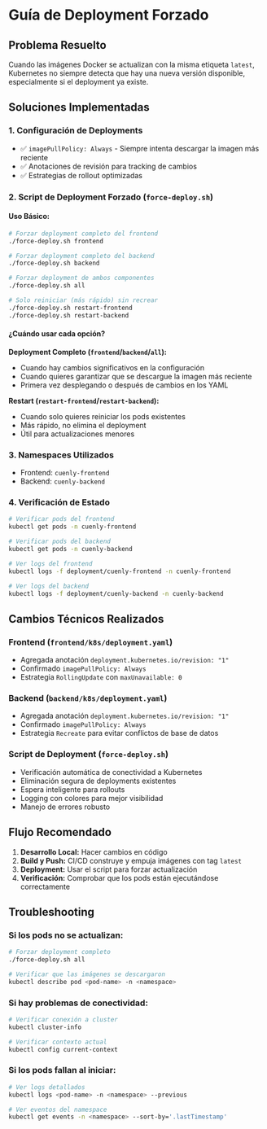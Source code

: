 # Guía de Deployment Forzado

## Problema Resuelto

Cuando las imágenes Docker se actualizan con la misma etiqueta `latest`, Kubernetes no siempre detecta que hay una nueva versión disponible, especialmente si el deployment ya existe.

## Soluciones Implementadas

### 1. Configuración de Deployments
- ✅ `imagePullPolicy: Always` - Siempre intenta descargar la imagen más reciente
- ✅ Anotaciones de revisión para tracking de cambios
- ✅ Estrategias de rollout optimizadas

### 2. Script de Deployment Forzado (`force-deploy.sh`)

#### Uso Básico:
```bash
# Forzar deployment completo del frontend
./force-deploy.sh frontend

# Forzar deployment completo del backend  
./force-deploy.sh backend

# Forzar deployment de ambos componentes
./force-deploy.sh all

# Solo reiniciar (más rápido) sin recrear
./force-deploy.sh restart-frontend
./force-deploy.sh restart-backend
```

#### ¿Cuándo usar cada opción?

**Deployment Completo (`frontend`/`backend`/`all`):**
- Cuando hay cambios significativos en la configuración
- Cuando quieres garantizar que se descargue la imagen más reciente
- Primera vez desplegando o después de cambios en los YAML

**Restart (`restart-frontend`/`restart-backend`):**
- Cuando solo quieres reiniciar los pods existentes
- Más rápido, no elimina el deployment
- Útil para actualizaciones menores

### 3. Namespaces Utilizados
- Frontend: `cuenly-frontend`
- Backend: `cuenly-backend`

### 4. Verificación de Estado
```bash
# Verificar pods del frontend
kubectl get pods -n cuenly-frontend

# Verificar pods del backend  
kubectl get pods -n cuenly-backend

# Ver logs del frontend
kubectl logs -f deployment/cuenly-frontend -n cuenly-frontend

# Ver logs del backend
kubectl logs -f deployment/cuenly-backend -n cuenly-backend
```

## Cambios Técnicos Realizados

### Frontend (`frontend/k8s/deployment.yaml`)
- Agregada anotación `deployment.kubernetes.io/revision: "1"`
- Confirmado `imagePullPolicy: Always`
- Estrategia `RollingUpdate` con `maxUnavailable: 0`

### Backend (`backend/k8s/deployment.yaml`)  
- Agregada anotación `deployment.kubernetes.io/revision: "1"`
- Confirmado `imagePullPolicy: Always`
- Estrategia `Recreate` para evitar conflictos de base de datos

### Script de Deployment (`force-deploy.sh`)
- Verificación automática de conectividad a Kubernetes
- Eliminación segura de deployments existentes
- Espera inteligente para rollouts
- Logging con colores para mejor visibilidad
- Manejo de errores robusto

## Flujo Recomendado

1. **Desarrollo Local:** Hacer cambios en código
2. **Build y Push:** CI/CD construye y empuja imágenes con tag `latest`
3. **Deployment:** Usar el script para forzar actualización
4. **Verificación:** Comprobar que los pods están ejecutándose correctamente

## Troubleshooting

### Si los pods no se actualizan:
```bash
# Forzar deployment completo
./force-deploy.sh all

# Verificar que las imágenes se descargaron
kubectl describe pod <pod-name> -n <namespace>
```

### Si hay problemas de conectividad:
```bash
# Verificar conexión a cluster
kubectl cluster-info

# Verificar contexto actual
kubectl config current-context
```

### Si los pods fallan al iniciar:
```bash
# Ver logs detallados
kubectl logs <pod-name> -n <namespace> --previous

# Ver eventos del namespace
kubectl get events -n <namespace> --sort-by='.lastTimestamp'
```